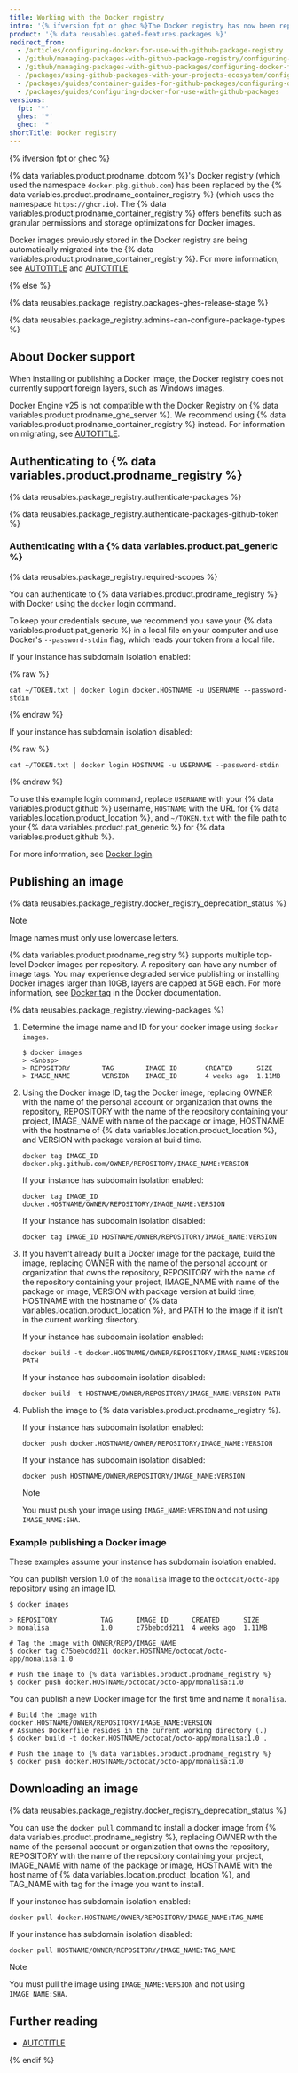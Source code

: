 ```yaml
---
title: Working with the Docker registry
intro: '{% ifversion fpt or ghec %}The Docker registry has now been replaced by the {% data variables.product.prodname_container_registry %}.{% else %}You can push and pull your Docker images using the {% data variables.product.prodname_registry %} Docker registry.{% endif %}'
product: '{% data reusables.gated-features.packages %}'
redirect_from:
  - /articles/configuring-docker-for-use-with-github-package-registry
  - /github/managing-packages-with-github-package-registry/configuring-docker-for-use-with-github-package-registry
  - /github/managing-packages-with-github-packages/configuring-docker-for-use-with-github-packages
  - /packages/using-github-packages-with-your-projects-ecosystem/configuring-docker-for-use-with-github-packages
  - /packages/guides/container-guides-for-github-packages/configuring-docker-for-use-with-github-packages
  - /packages/guides/configuring-docker-for-use-with-github-packages
versions:
  fpt: '*'
  ghes: '*'
  ghec: '*'
shortTitle: Docker registry
---
```


<!-- Main versioning block. Short page for dotcom -->
{% ifversion fpt or ghec %}

{% data variables.product.prodname_dotcom %}'s Docker registry (which used the namespace `docker.pkg.github.com`) has been replaced by the {% data variables.product.prodname_container_registry %} (which uses the namespace `https://ghcr.io`). The {% data variables.product.prodname_container_registry %} offers benefits such as granular permissions and storage optimizations for Docker images.

Docker images previously stored in the Docker registry are being automatically migrated into the {% data variables.product.prodname_container_registry %}. For more information, see [AUTOTITLE](/packages/working-with-a-github-packages-registry/migrating-to-the-container-registry-from-the-docker-registry) and [AUTOTITLE](/packages/working-with-a-github-packages-registry/working-with-the-container-registry).

{% else %}
<!-- The remainder of this article is displayed for releases that don't support the Container registry -->

{% data reusables.package_registry.packages-ghes-release-stage %}

{% data reusables.package_registry.admins-can-configure-package-types %}

## About Docker support

When installing or publishing a Docker image, the Docker registry does not currently support foreign layers, such as Windows images.

Docker Engine v25 is not compatible with the Docker Registry on {% data variables.product.prodname_ghe_server %}. We recommend using {% data variables.product.prodname_container_registry %} instead. For information on migrating, see [AUTOTITLE](/packages/working-with-a-github-packages-registry/migrating-to-the-container-registry-from-the-docker-registry).

## Authenticating to {% data variables.product.prodname_registry %}

{% data reusables.package_registry.authenticate-packages %}

{% data reusables.package_registry.authenticate-packages-github-token %}

### Authenticating with a {% data variables.product.pat_generic %}

{% data reusables.package_registry.required-scopes %}

You can authenticate to {% data variables.product.prodname_registry %} with Docker using the `docker` login command.

To keep your credentials secure, we recommend you save your {% data variables.product.pat_generic %} in a local file on your computer and use Docker's `--password-stdin` flag, which reads your token from a local file.

If your instance has subdomain isolation enabled:

{% raw %}

```shell
cat ~/TOKEN.txt | docker login docker.HOSTNAME -u USERNAME --password-stdin
```

{% endraw %}

If your instance has subdomain isolation disabled:

{% raw %}

```shell
cat ~/TOKEN.txt | docker login HOSTNAME -u USERNAME --password-stdin
```

{% endraw %}

To use this example login command, replace `USERNAME` with your {% data variables.product.github %} username, `HOSTNAME` with the URL for {% data variables.location.product_location %}, and `~/TOKEN.txt` with the file path to your {% data variables.product.pat_generic %} for {% data variables.product.github %}.

For more information, see [Docker login](https://docs.docker.com/engine/reference/commandline/login/#provide-a-password-using-stdin).

## Publishing an image

{% data reusables.package_registry.docker_registry_deprecation_status %}

> [!NOTE]
> Image names must only use lowercase letters.

{% data variables.product.prodname_registry %} supports multiple top-level Docker images per repository. A repository can have any number of image tags. You may experience degraded service publishing or installing Docker images larger than 10GB, layers are capped at 5GB each. For more information, see [Docker tag](https://docs.docker.com/engine/reference/commandline/tag/) in the Docker documentation.

{% data reusables.package_registry.viewing-packages %}

1. Determine the image name and ID for your docker image using `docker images`.

   ```shell
   $ docker images
   > <&nbsp>
   > REPOSITORY        TAG        IMAGE ID       CREATED      SIZE
   > IMAGE_NAME        VERSION    IMAGE_ID       4 weeks ago  1.11MB
   ```

1. Using the Docker image ID, tag the Docker image, replacing OWNER with the name of the personal account or organization that owns the repository, REPOSITORY with the name of the repository containing your project, IMAGE_NAME with name of the package or image, HOSTNAME with the hostname of {% data variables.location.product_location %}, and VERSION with package version at build time.

   ```shell
   docker tag IMAGE_ID docker.pkg.github.com/OWNER/REPOSITORY/IMAGE_NAME:VERSION
   ```

   If your instance has subdomain isolation enabled:

   ```shell
   docker tag IMAGE_ID docker.HOSTNAME/OWNER/REPOSITORY/IMAGE_NAME:VERSION
   ```

   If your instance has subdomain isolation disabled:

   ```shell
   docker tag IMAGE_ID HOSTNAME/OWNER/REPOSITORY/IMAGE_NAME:VERSION
   ```

1. If you haven't already built a Docker image for the package, build the image, replacing OWNER with the name of the personal account or organization that owns the repository, REPOSITORY with the name of the repository containing your project, IMAGE_NAME with name of the package or image, VERSION with package version at build time, HOSTNAME with the hostname of {% data variables.location.product_location %}, and PATH to the image if it isn't in the current working directory.

   If your instance has subdomain isolation enabled:

   ```shell
   docker build -t docker.HOSTNAME/OWNER/REPOSITORY/IMAGE_NAME:VERSION PATH
   ```

   If your instance has subdomain isolation disabled:

   ```shell
   docker build -t HOSTNAME/OWNER/REPOSITORY/IMAGE_NAME:VERSION PATH
   ```

1. Publish the image to {% data variables.product.prodname_registry %}.

   If your instance has subdomain isolation enabled:

   ```shell
   docker push docker.HOSTNAME/OWNER/REPOSITORY/IMAGE_NAME:VERSION
   ```

   If your instance has subdomain isolation disabled:

   ```shell
   docker push HOSTNAME/OWNER/REPOSITORY/IMAGE_NAME:VERSION
   ```

   > [!NOTE]
   > You must push your image using `IMAGE_NAME:VERSION` and not using `IMAGE_NAME:SHA`.

### Example publishing a Docker image

These examples assume your instance has subdomain isolation enabled.

You can publish version 1.0 of the `monalisa` image to the `octocat/octo-app` repository using an image ID.

```shell
$ docker images

> REPOSITORY           TAG      IMAGE ID      CREATED      SIZE
> monalisa             1.0      c75bebcdd211  4 weeks ago  1.11MB

# Tag the image with OWNER/REPO/IMAGE_NAME
$ docker tag c75bebcdd211 docker.HOSTNAME/octocat/octo-app/monalisa:1.0

# Push the image to {% data variables.product.prodname_registry %}
$ docker push docker.HOSTNAME/octocat/octo-app/monalisa:1.0
```

You can publish a new Docker image for the first time and name it `monalisa`.

```shell
# Build the image with docker.HOSTNAME/OWNER/REPOSITORY/IMAGE_NAME:VERSION
# Assumes Dockerfile resides in the current working directory (.)
$ docker build -t docker.HOSTNAME/octocat/octo-app/monalisa:1.0 .

# Push the image to {% data variables.product.prodname_registry %}
$ docker push docker.HOSTNAME/octocat/octo-app/monalisa:1.0
```

## Downloading an image

{% data reusables.package_registry.docker_registry_deprecation_status %}

You can use the `docker pull` command to install a docker image from {% data variables.product.prodname_registry %}, replacing OWNER with the name of the personal account or organization that owns the repository, REPOSITORY with the name of the repository containing your project, IMAGE_NAME with name of the package or image, HOSTNAME with the host name of {% data variables.location.product_location %}, and TAG_NAME with tag for the image you want to install.

If your instance has subdomain isolation enabled:

```shell
docker pull docker.HOSTNAME/OWNER/REPOSITORY/IMAGE_NAME:TAG_NAME
```

If your instance has subdomain isolation disabled:

```shell
docker pull HOSTNAME/OWNER/REPOSITORY/IMAGE_NAME:TAG_NAME
```

> [!NOTE]
> You must pull the image using `IMAGE_NAME:VERSION` and not using `IMAGE_NAME:SHA`.

## Further reading

* [AUTOTITLE](/packages/learn-github-packages/deleting-and-restoring-a-package)

{% endif %}  <!-- End of main versioning block -->

